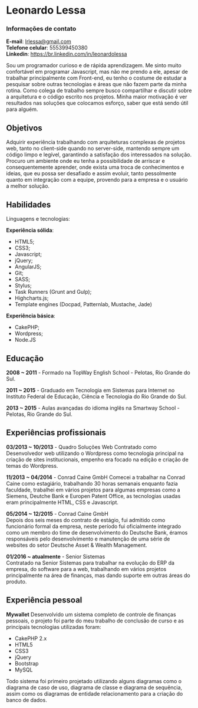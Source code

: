 # Leonardo Lessa

### Informações de contato

**E-mail**: lrlessa@gmail.com  
**Telefone celular**:  555399450380  
**Linkedin**: https://br.linkedin.com/in/leonardolessa  

Sou um programador curioso e de rápida aprendizagem. Me sinto muito confortável em programar Javascript, mas não me prendo a ele, apesar de trabalhar principalmente com Front-end, eu tenho o costume de estudar a pesquisar sobre outras tecnologias e áreas que não fazem parte da minha rotina. Como colega de trabalho sempre busco compartilhar e discutir sobre a arquitetura e o código escrito nos projetos. Minha maior motivação é ver resultados nas soluções que colocamos esforço, saber que está sendo útil para alguém.

## Objetivos
Adquirir experiência trabalhando com arquiteturas complexas de projetos web, tanto no client-side quando no server-side, mantendo sempre um código limpo e legível, garantindo a satisfação dos interessados na solução. Procuro um ambiente onde eu tenha a possibilidade de arriscar e consequentemente aprender, onde exista uma troca de conhecimentos e ideias, que eu possa ser desafiado e assim evoluir, tanto pessolmente quanto em integração com a equipe, provendo para a empresa e o usuário a melhor solução.

## Habilidades

Linguagens e tecnologias:

**Experiência sólida**: 

- HTML5;
- CSS3; 
- Javascript;
- jQuery;
- AngularJS;
- Git;
- SASS;
- Stylus;
- Task Runners (Grunt and Gulp);
- Highcharts.js;
- Template engines (Docpad, Patternlab, Mustache, Jade)

**Experiência básica**: 

- CakePHP;
- Wordpress;
- Node.JS

## Educação

**2008 ~ 2011** - Formado na TopWay English School - Pelotas, Rio Grande do Sul.

**2011 ~ 2015** - Graduado em Tecnologia em Sistemas para Internet no Instituto Federal de Educação, Ciência e Tecnologia do Rio Grande do Sul.

**2013 ~ 2015** - Aulas avançadas do idioma inglês na Smartway School - Pelotas, Rio Grande do Sul.

## Experiências profissionais

**03/2013 ~ 10/2013** - Quadro Soluções Web
Contratado como Desenvolvedor web utilizando o Wordpress como tecnologia principal na criação de sites institucionais, empenho era focado na edição e criação de temas do Wordpress.

**11/2013 ~ 04/2014** - Conrad Caine GmbH
Comecei a trabalhar na Conrad Caine como estagiário, trabalhando 30 horas semanais enquanto fazia faculdade, trabalhei em vários projetos para algumas empresas como a Siemens, Deutche Bank e Europen Patent Office, as tecnologias usadas eram principalmente HTML, CSS e Javascript.

**05/2014 ~ 12/2015** - Conrad Caine GmbH  
Depois dos seis meses do contrato de estágio, fui admitido como funcionário formal da empresa, neste período fui oficialmente integrado como um membro do time de desenvolvimento do Deutsche Bank, éramos responsáveis pelo desenvolvimento e manutenção de uma série de websites do setor Deutsche Asset & Wealth Management.

**01/2016 ~ atualmente** - Senior Sistemas  
Contratado na Senior Sistemas para trabalhar na evolução do ERP da empresa, do software para a web, trabalhando em vários projetos principalmente na área de finanças, mas dando suporte em outras áreas do produto.

## Experiência pessoal

**Mywallet** 
Desenvolvido um sistema completo de controle de finanças pessoais, o projeto foi parte do meu trabalho de conclusão de curso e as principais tecnologias utilizadas foram:

- CakePHP 2.x
- HTML5
- CSS3
- jQuery
- Bootstrap
- MySQL

Todo sistema foi primeiro projetado utilizando alguns diagramas como o diagrama de caso de uso, diagrama de classe e diagrama de sequência, assim como os diagramas de entidade relacionamento para a criação do banco de dados.
